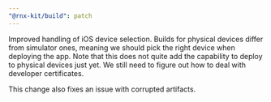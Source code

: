 ```yaml
---
"@rnx-kit/build": patch
---
```


Improved handling of iOS device selection. Builds for physical devices differ from simulator ones, meaning we should pick the right device when deploying the app. Note that this does not quite add the capability to deploy to physical devices just yet. We still need to figure out how to deal with developer certificates.

This change also fixes an issue with corrupted artifacts.
